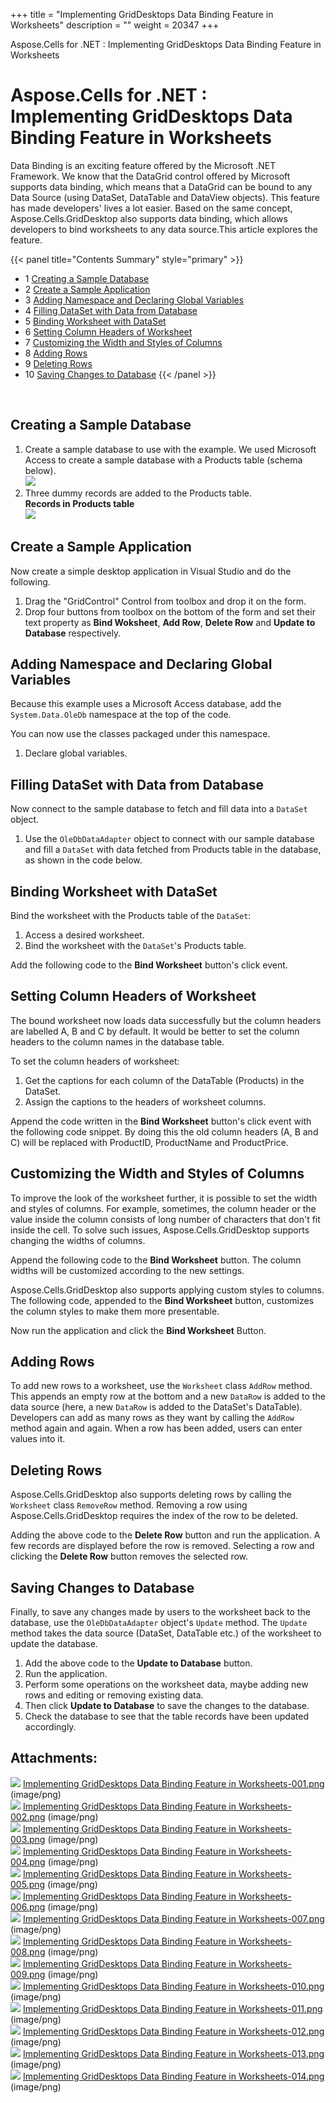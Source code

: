 +++
title = "Implementing GridDesktops Data Binding Feature in Worksheets" 
description = "" 
weight = 20347 
+++

Aspose.Cells for .NET : Implementing GridDesktops Data Binding Feature in Worksheets  

# Aspose.Cells for .NET : Implementing GridDesktops Data Binding Feature in Worksheets


Data Binding is an exciting feature offered by the Microsoft .NET Framework. We know that the DataGrid control offered by Microsoft supports data binding, which means that a DataGrid can be bound to any Data Source (using DataSet, DataTable and DataView objects). This feature has made developers' lives a lot easier. Based on the same concept, Aspose.Cells.GridDesktop also supports data binding, which allows developers to bind worksheets to any data source.This article explores the feature.

{{< panel title="Contents Summary" style="primary" >}}
*   1 [Creating a Sample Database](#ImplementingGridDesktopsDataBindingFeatureinWorksheets-CreatingaSampleDatabase)
*   2 [Create a Sample Application](#ImplementingGridDesktopsDataBindingFeatureinWorksheets-CreateaSampleApplication)
*   3 [Adding Namespace and Declaring Global Variables](#ImplementingGridDesktopsDataBindingFeatureinWorksheets-AddingNamespaceandDeclaringGlobalVariables)
*   4 [Filling DataSet with Data from Database](#ImplementingGridDesktopsDataBindingFeatureinWorksheets-FillingDataSetwithDatafromDatabase)
*   5 [Binding Worksheet with DataSet](#ImplementingGridDesktopsDataBindingFeatureinWorksheets-BindingWorksheetwithDataSet)
*   6 [Setting Column Headers of Worksheet](#ImplementingGridDesktopsDataBindingFeatureinWorksheets-SettingColumnHeadersofWorksheet)
*   7 [Customizing the Width and Styles of Columns](#ImplementingGridDesktopsDataBindingFeatureinWorksheets-CustomizingtheWidthandStylesofColumns)
*   8 [Adding Rows](#ImplementingGridDesktopsDataBindingFeatureinWorksheets-AddingRows)
*   9 [Deleting Rows](#ImplementingGridDesktopsDataBindingFeatureinWorksheets-DeletingRows)
*   10 [Saving Changes to Database](#ImplementingGridDesktopsDataBindingFeatureinWorksheets-SavingChangestoDatabase)
{{< /panel >}}
 

 

## Creating a Sample Database

1.  Create a sample database to use with the example. We used Microsoft Access to create a sample database with a Products table (schema below).  
    ![](https://docs2.aspose.com/cells/net/attachments/5017592/5113063.png)
2.  Three dummy records are added to the Products table.  
    **Records in Products table**  
    ![](https://docs2.aspose.com/cells/net/attachments/5017592/5113064.png)

## Create a Sample Application

Now create a simple desktop application in Visual Studio and do the following.

1.  Drag the "GridControl" Control from toolbox and drop it on the form.
2.  Drop four buttons from toolbox on the bottom of the form and set their text property as **Bind Woksheet**, **Add Row**, **Delete Row** and **Update to Database** respectively.

## Adding Namespace and Declaring Global Variables

Because this example uses a Microsoft Access database, add the `System.Data.OleDb` namespace at the top of the code.

  
You can now use the classes packaged under this namespace.

1.  Declare global variables.

## Filling DataSet with Data from Database

Now connect to the sample database to fetch and fill data into a `DataSet` object.

1.  Use the `OleDbDataAdapter` object to connect with our sample database and fill a `DataSet` with data fetched from Products table in the database, as shown in the code below.

## Binding Worksheet with DataSet

Bind the worksheet with the Products table of the `DataSet`:

1.  Access a desired worksheet.
2.  Bind the worksheet with the `DataSet`'s Products table.

Add the following code to the **Bind Worksheet** button's click event.

## Setting Column Headers of Worksheet

The bound worksheet now loads data successfully but the column headers are labelled A, B and C by default. It would be better to set the column headers to the column names in the database table.

To set the column headers of worksheet:

1.  Get the captions for each column of the DataTable (Products) in the DataSet.
2.  Assign the captions to the headers of worksheet columns.

Append the code written in the **Bind Worksheet** button's click event with the following code snippet. By doing this the old column headers (A, B and C) will be replaced with ProductID, ProductName and ProductPrice.

## Customizing the Width and Styles of Columns

To improve the look of the worksheet further, it is possible to set the width and styles of columns. For example, sometimes, the column header or the value inside the column consists of long number of characters that don't fit inside the cell. To solve such issues, Aspose.Cells.GridDesktop supports changing the widths of columns.

Append the following code to the **Bind Worksheet** button. The column widths will be customized according to the new settings.

  
Aspose.Cells.GridDesktop also supports applying custom styles to columns. The following code, appended to the **Bind Worksheet** button, customizes the column styles to make them more presentable.

  
Now run the application and click the **Bind Worksheet** Button.

## Adding Rows

To add new rows to a worksheet, use the `Worksheet` class `AddRow` method. This appends an empty row at the bottom and a new `DataRow` is added to the data source (here, a new `DataRow` is added to the DataSet's DataTable). Developers can add as many rows as they want by calling the `AddRow` method again and again. When a row has been added, users can enter values into it.

## Deleting Rows

Aspose.Cells.GridDesktop also supports deleting rows by calling the `Worksheet` class `RemoveRow` method. Removing a row using Aspose.Cells.GridDesktop requires the index of the row to be deleted.

  
Adding the above code to the **Delete Row** button and run the application. A few records are displayed before the row is removed. Selecting a row and clicking the **Delete Row** button removes the selected row.

## Saving Changes to Database

Finally, to save any changes made by users to the worksheet back to the database, use the `OleDbDataAdapter` object's `Update` method. The `Update` method takes the data source (DataSet, DataTable etc.) of the worksheet to update the database.

  
  

1.  Add the above code to the **Update to Database** button.
2.  Run the application.
3.  Perform some operations on the worksheet data, maybe adding new rows and editing or removing existing data.
4.  Then click **Update to Database** to save the changes to the database.
5.  Check the database to see that the table records have been updated accordingly.

## Attachments:

![](https://docs2.aspose.com/cells/net/images/icons/bullet_blue.gif) [Implementing GridDesktops Data Binding Feature in Worksheets-001.png](https://docs2.aspose.com/cells/net/attachments/5017592/5113063.png) (image/png)  
![](https://docs2.aspose.com/cells/net/images/icons/bullet_blue.gif) [Implementing GridDesktops Data Binding Feature in Worksheets-002.png](https://docs2.aspose.com/cells/net/attachments/5017592/5113064.png) (image/png)  
![](https://docs2.aspose.com/cells/net/images/icons/bullet_blue.gif) [Implementing GridDesktops Data Binding Feature in Worksheets-003.png](https://docs2.aspose.com/cells/net/attachments/5017592/5113065.png) (image/png)  
![](https://docs2.aspose.com/cells/net/images/icons/bullet_blue.gif) [Implementing GridDesktops Data Binding Feature in Worksheets-004.png](https://docs2.aspose.com/cells/net/attachments/5017592/5113058.png) (image/png)  
![](https://docs2.aspose.com/cells/net/images/icons/bullet_blue.gif) [Implementing GridDesktops Data Binding Feature in Worksheets-005.png](https://docs2.aspose.com/cells/net/attachments/5017592/5113059.png) (image/png)  
![](https://docs2.aspose.com/cells/net/images/icons/bullet_blue.gif) [Implementing GridDesktops Data Binding Feature in Worksheets-006.png](https://docs2.aspose.com/cells/net/attachments/5017592/5113060.png) (image/png)  
![](https://docs2.aspose.com/cells/net/images/icons/bullet_blue.gif) [Implementing GridDesktops Data Binding Feature in Worksheets-007.png](https://docs2.aspose.com/cells/net/attachments/5017592/5113061.png) (image/png)  
![](https://docs2.aspose.com/cells/net/images/icons/bullet_blue.gif) [Implementing GridDesktops Data Binding Feature in Worksheets-008.png](https://docs2.aspose.com/cells/net/attachments/5017592/5113054.png) (image/png)  
![](https://docs2.aspose.com/cells/net/images/icons/bullet_blue.gif) [Implementing GridDesktops Data Binding Feature in Worksheets-009.png](https://docs2.aspose.com/cells/net/attachments/5017592/5113055.png) (image/png)  
![](https://docs2.aspose.com/cells/net/images/icons/bullet_blue.gif) [Implementing GridDesktops Data Binding Feature in Worksheets-010.png](https://docs2.aspose.com/cells/net/attachments/5017592/5113056.png) (image/png)  
![](https://docs2.aspose.com/cells/net/images/icons/bullet_blue.gif) [Implementing GridDesktops Data Binding Feature in Worksheets-011.png](https://docs2.aspose.com/cells/net/attachments/5017592/5113057.png) (image/png)  
![](https://docs2.aspose.com/cells/net/images/icons/bullet_blue.gif) [Implementing GridDesktops Data Binding Feature in Worksheets-012.png](https://docs2.aspose.com/cells/net/attachments/5017592/5113050.png) (image/png)  
![](https://docs2.aspose.com/cells/net/images/icons/bullet_blue.gif) [Implementing GridDesktops Data Binding Feature in Worksheets-013.png](https://docs2.aspose.com/cells/net/attachments/5017592/5113051.png) (image/png)  
![](https://docs2.aspose.com/cells/net/images/icons/bullet_blue.gif) [Implementing GridDesktops Data Binding Feature in Worksheets-014.png](https://docs2.aspose.com/cells/net/attachments/5017592/5113052.png) (image/png)  

